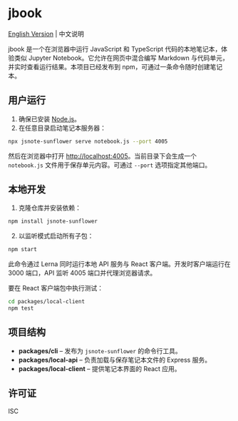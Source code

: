 # jbook

[English Version](./README.md) | 中文说明

jbook 是一个在浏览器中运行 JavaScript 和 TypeScript 代码的本地笔记本，体验类似 Jupyter Notebook。它允许在网页中混合编写 Markdown 与代码单元，并实时查看运行结果。本项目已经发布到 npm，可通过一条命令随时创建笔记本。

## 用户运行

1. 确保已安装 [Node.js](https://nodejs.org/)。
2. 在任意目录启动笔记本服务器：

```bash
npx jsnote-sunflower serve notebook.js --port 4005
```

然后在浏览器中打开 <http://localhost:4005>。当前目录下会生成一个 `notebook.js` 文件用于保存单元内容。可通过 `--port` 选项指定其他端口。

## 本地开发

1. 克隆仓库并安装依赖：

```bash
npm install jsnote-sunflower
```

2. 以监听模式启动所有子包：

```bash
npm start
```

此命令通过 Lerna 同时运行本地 API 服务与 React 客户端。开发时客户端运行在 3000 端口，API 监听 4005 端口并代理浏览器请求。

要在 React 客户端包中执行测试：

```bash
cd packages/local-client
npm test
```

## 项目结构

- **packages/cli** – 发布为 `jsnote-sunflower` 的命令行工具。
- **packages/local-api** – 负责加载与保存笔记本文件的 Express 服务。
- **packages/local-client** – 提供笔记本界面的 React 应用。

## 许可证

ISC
